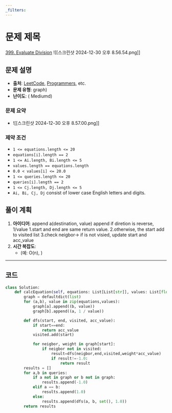 ```yaml
---
_filters:
---
```


# 문제 제목
[399. Evaluate Division](https://leetcode.com/problems/evaluate-division/)
![[스크린샷 2024-12-30 오후 8.56.54.png]]

## 문제 설명
- **출처**: [LeetCode](https://leetcode.com), [Programmers](https://programmers.co.kr), etc.
- **문제 유형**: graph)
- **난이도**: ( Mediumd)


### 문제 요약
- ![[스크린샷 2024-12-30 오후 8.57.00.png]]

### 제약 조건
- `1 <= equations.length <= 20`
- `equations[i].length == 2`
- `1 <= Ai.length, Bi.length <= 5`
- `values.length == equations.length`
- `0.0 < values[i] <= 20.0`
- `1 <= queries.length <= 20`
- `queries[i].length == 2`
- `1 <= Cj.length, Dj.length <= 5`
- `Ai, Bi, Cj, Dj` consist of lower case English letters and digits.




## 풀이 계획
1. **아이디어**: 
	append a(destination, value)
	append if diretion is reverse, 1/value
	1.start and end are same return value.
	2.otherwise, the start add to visited list
	3.check neigbor-> if is not visied, update start and acc_value
1. **시간 복잡도**:
   - (예: O(n), )

---

## 코드
```python
class Solution:
    def calcEquation(self, equations: List[List[str]], values: List[float], queries: List[List[str]]) -> List[float]:
        graph = defaultdict(list)
        for (a,b), value in zip(equations,values):
            graph[a].append((b, value))
            graph[b].append((a, 1 / value))

        def dfs(start, end, visited, acc_value):
            if start==end:
                return acc_value
            visited.add(start)

            for neigbor, weight in graph[start]:
                if neigbor not in visited:
                    result=dfs(neigbor,end,visited,weight*acc_value)
                    if result!=-1.0:
                        return result
        results = []
        for a,b in queries:
            if a not in graph or b not in graph:
                results.append(-1.0)  
            elif a == b:
                results.append(1.0)  
            else:
                results.append(dfs(a, b, set(), 1.0))
        return results

